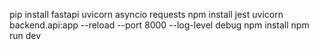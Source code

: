 pip install fastapi uvicorn asyncio requests
npm install jest
uvicorn backend.api:app --reload --port 8000 --log-level debug
npm install
npm run dev
